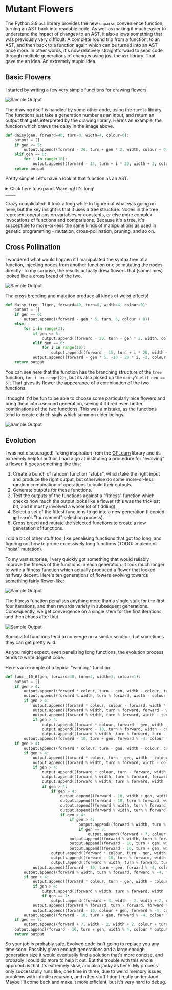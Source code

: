 # Mutant Flowers

The Python 3.9 `ast` library provides the new `unparse` convenience function, turning an AST back into readable code. As well as making it much easier to understand the impact of changes to an AST, it also allows something that was previously very difficult: A complete round trip from a function, to an AST, and then back to a function again which can be turned into an AST once more. In other words, it's now relatively straightforward to send code through multiple generations of changes using just the `ast` library. That gave me an idea. An extremely stupid idea.

## Basic Flowers

I started by writing a few very simple functions for drawing flowers. 

![Sample Output](images/basic_functions.png)

The drawing itself is handled by some other code, using the `turtle` library. The functions just take a generation number as an input, and return an output that gets interpreted by the drawing library. Here's an example, the function which draws the daisy in the image above.

```python
def daisy(gen, forward=40, turn=0, width=4, colour=0):
    output = []
    if gen <= 5:
        output.append((forward - 20, turn + gen * 2, width, colour + 0))
    elif gen == 6:
        for i in range(18):
            output.append((forward - 15, turn + i * 20, width + 3, colour + 3))
    return output
```


Pretty simple! Let's have a look at that function as an AST.

<details>
  <summary>Click here to expand. Warning! It's long!</summary>

```python
FunctionDef(
    name='daisy',
    args=arguments(
        posonlyargs=[],
        args=[
            arg(arg='gen'),
            arg(arg='forward'),
            arg(arg='turn'),
            arg(arg='width'),
            arg(arg='colour')],
        kwonlyargs=[],
        kw_defaults=[],
        defaults=[
            Constant(value=40),
            Constant(value=0),
            Constant(value=4),
            Constant(value=0)]),
    body=[
        Assign(
            targets=[
                Name(id='output', ctx=Store())],
            value=List(elts=[], ctx=Load())),
        If(
            test=Compare(
                left=Name(id='gen', ctx=Load()),
                ops=[
                    LtE()],
                comparators=[
                    Constant(value=5)]),
            body=[
                Expr(
                    value=Call(
                        func=Attribute(
                            value=Name(id='output', ctx=Load()),
                            attr='append',
                            ctx=Load()),
                        args=[
                            Tuple(
                                elts=[
                                    BinOp(
                                        left=Name(id='forward', ctx=Load()),
                                        op=Sub(),
                                        right=Constant(value=20)),
                                    BinOp(
                                        left=Name(id='turn', ctx=Load()),
                                        op=Add(),
                                        right=BinOp(
                                            left=Name(id='gen', ctx=Load()),
                                            op=Mult(),
                                            right=Constant(value=2))),
                                    Name(id='width', ctx=Load()),
                                    BinOp(
                                        left=Name(id='colour', ctx=Load()),
                                        op=Add(),
                                        right=Constant(value=0))],
                                ctx=Load())],
                        keywords=[]))],
            orelse=[
                If(
                    test=Compare(
                        left=Name(id='gen', ctx=Load()),
                        ops=[
                            Eq()],
                        comparators=[
                            Constant(value=6)]),
                    body=[
                        For(
                            target=Name(id='i', ctx=Store()),
                            iter=Call(
                                func=Name(id='range', ctx=Load()),
                                args=[
                                    Constant(value=18)],
                                keywords=[]),
                            body=[
                                Expr(
                                    value=Call(
                                        func=Attribute(
                                            value=Name(id='output', ctx=Load()),
                                            attr='append',
                                            ctx=Load()),
                                        args=[
                                            Tuple(
                                                elts=[
                                                    BinOp(
                                                        left=Name(id='forward', ctx=Load()),
                                                        op=Sub(),
                                                        right=Constant(value=15)),
                                                    BinOp(
                                                        left=Name(id='turn', ctx=Load()),
                                                        op=Add(),
                                                        right=BinOp(
                                                            left=Name(id='i', ctx=Load()),
                                                            op=Mult(),
                                                            right=Constant(value=20))),
                                                    BinOp(
                                                        left=Name(id='width', ctx=Load()),
                                                        op=Add(),
                                                        right=Constant(value=3)),
                                                    BinOp(
                                                        left=Name(id='colour', ctx=Load()),
                                                        op=Add(),
                                                        right=Constant(value=3))],
                                                ctx=Load())],
                                        keywords=[]))],
                            orelse=[])],
                    orelse=[])]),
        Return(
            value=Name(id='output', ctx=Load()))],
    decorator_list=[])
```

</details>
_____

Crazy complicated! It took a long while to figure out what was going on here, but the key insight is that it uses a tree structure. Nodes in the tree represent operations on variables or constants, or else more complex invocations of functions and comparisons. Because it's a tree, it's susceptible to more-or-less the same kinds of manipulations as used in genetic programming - mutation, cross-pollination, pruning, and so on.

## Cross Pollination

I wondered what would happen if I manipulated the syntax tree of a function, injecting nodes from another function or else mutating the nodes directly. To my surprise, the results actually drew flowers that (sometimes) looked like a cross breed of the two.

![Sample Output](images/crossbred.png)

The cross breeding and mutation produce all kinds of weird effects! 

```python
def daisy_tree__1(gen, forward=40, turn=0, width=4, colour=0):
    output = []
    if gen == 0:
        output.append((forward - gen * 5, turn, 6, colour + 0))
    else:
        for i in range(2):
            if gen <= 5:
                output.append((forward - 20, turn + gen * 2, width, colour + 0))
            elif gen == 6:
                for i in range(18):
                    output.append((forward - 15, turn + i * 20, width + 3, colour + 3))
            output.append((forward - gen * 5, -10 + 20 * i, -2, colour + 0))
    return output
```

You can see here that the function has the branching structure of the `tree` function, `for i in range(2):`, but its also picked up the `daisy`'s `elif gen == 6:`. That gives its flower the appearance of a combination of the two functions.

I thought it'd be fun to be able to choose some particularly nice flowers and bring them into a second generation, seeing if it bred even better combinations of the two functions. This was a mistake, as the functions tend to create eldrich sigils which summon elder beings.

![Sample Output](images/second_generation.png)

## Evolution

I was not discouraged! Taking inspiration from the [GPLearn](https://gplearn.readthedocs.io/en/stable/intro.html) library and its extremely helpful author, I had a go at instituting a procedure for "evolving" a flower. It goes something like this:

1) Create a bunch of random function "stubs", which take the right input and produce the right output, but otherwise do some more-or-less random combination of operations to build their outputs.
2) Generate outputs for these functions.
3) Test the outputs of the functions against a "fitness" function which checks how much the output looks like a flower (this was the trickiest bit, and it mostly involved a whole lot of fiddling).
4) Select a set of the fittest functions to go into a new generation (I copied `gplearn`'s "tournament" selection process).
5) Cross breed and mutate the selected functions to create a new generation of functions.

I did a bit of other stuff too, like penalising functions that got too long, and figuring out how to prune excessively long functions (TODO: Implement "hoist" mutation). 

To my vast surprise, I very quickly got something that would reliably improve the fitness of the functions in each generation. It took much longer to write a fitness function which actually produced a flower that looked halfway decent. Here's ten generations of flowers evolving towards something fairly flower-like:

![Sample Output](images/evolved2.png)

The fitness function penalises anything more than a single stalk for the first four iterations, and then rewards variety in subsequent generations. Consequently, we get convergence on a single stem for the first iterations, and then chaos after that.

![Sample Output](images/evolved.png)

Successful functions tend to converge on a similar solution, but sometimes they can get pretty wild.

As you might expect, even penalising long functions, the evolution process tends to write dogshit code.

Here's an example of a typical "winning" function.

```python
def func__10_6(gen, forward=40, turn=4, width=3, colour=1):
    output = []
    if gen > 4:
        output.append((forward * colour, turn - gen, width - colour, turn + gen))
        output.append((forward % width, turn % forward, width - colour, colour / colour))
        if gen > 4:
            output.append((forward * colour, colour - forward, width * colour, colour / forward))
            output.append((forward % width, turn % forward, forward - width, colour + colour))
            output.append((forward % width, turn % forward, width - turn, colour - colour))
            if gen > 4:
                output.append((forward * colour, forward - gen, width - colour, colour / forward))
                output.append((forward - 10, turn % forward, width - colour, colour / colour))
                output.append((forward % width, turn % forward, turn - turn, colour - colour))
        output.append((forward - 10, turn + gen, forward % -4, colour * gen))
    if gen > 4:
        output.append((forward * colour, turn - gen, width - colour, colour / forward))
        if gen > 4:
            output.append((forward * colour, turn - gen, width - colour, turn + width))
            output.append((forward % width, turn % forward, width - colour, colour / colour))
            if gen > 4:
                output.append((forward * colour, turn - forward, width * colour, colour / forward))
                output.append((forward % width, turn % forward, forward - width, colour + colour))
                output.append((forward % width, turn % forward, width - turn, colour - colour))
                if gen > 4:
                    if gen > 4:
                        output.append((forward - 10, width + gen, width % 4, colour * output))
                        output.append((forward - 10, turn % forward, width - colour, colour / colour))
                        output.append((forward % width, turn % forward, width - turn, colour - colour))
                        output.append((forward % width, turn % forward, width - colour, colour / forward))
                        if gen > 4:
                            if gen > 4:
                                output.append((forward % width, turn % forward, width - colour, colour / colour))
                                if gen == 7:
                                    output.append((forward + 7, colour + turn, forward - 10, colour + turn))
                            output.append((forward % width, turn % forward, width - turn, colour - colour))
                            output.append((forward - 10, turn + gen, width % 4, colour * gen))
                            output.append((forward - 10, turn + gen, width % 4, colour * output))
                    output.append((forward * colour, turn - gen, width - colour, colour / forward))
                    output.append((forward - 10, turn % forward, width - colour, forward - width))
                    output.append((forward % width, turn % forward, turn - turn, colour - colour))
            output.append((forward - 10, turn + gen, forward % -4, colour * gen))
        output.append((forward % width, turn % forward, forward % -4, forward / colour))
        if gen > 4:
            output.append((forward * colour, turn - gen, width - colour, colour / forward))
            if gen > 4:
                output.append((forward % width, turn % forward, width - turn, colour - colour))
                if gen == 7:
                    output.append((forward + 4, width - 2, width + 2, colour + turn))
            output.append((forward % forward, turn - forward, forward % -4, forward / colour))
            output.append((forward - 10, colour + gen, forward % -4, colour * gen))
        output.append((forward - 10, turn + gen, forward % -4, colour * gen))
    if gen == 7:
        output.append((forward + 7, width - 2, width + 2, colour + turn))
    output.append((forward - 10, turn + gen, width % 4, colour * output))
    return output
```

So your job is probably safe. Evolved code isn't going to replace you any time soon. Possibly given enough generations and a large enough generation size it would eventually find a solution that's more concise, and probably I could do more to help it out. But the trouble with this whole approach is that it's extremely slow, and also janky as heck. My process only successfully runs like, one time in three, due to weird memory issues, problems with infinite recursion, and other stuff I don't really understand. Maybe I'll come back and make it more efficient, but it's very hard to debug.